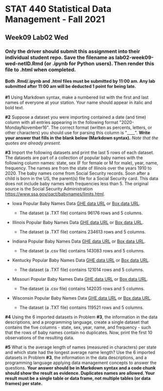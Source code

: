 # STAT 440 Statistical Data Management - Fall 2021
## Week09 Lab02 Wed
### Only the driver should submit this assignment into their individual student repo. Save the filename as lab02-week09-wed-netID.Rmd (or .ipynb for Python users). Then render this file to .html when completed. 
#### Both .Rmd/.ipynb and .html files must be submitted by 11:00 am. Any lab submitted after 11:00 am will be deducted 1 point for being late.

**#1** Using Markdown syntax, make a numbered list with the first and last names of everyone at your station. Your name should appear in italic and bold text.

**#2** Suppose a dataset you were importing contained a date (and time) column with all entries appearing in the following format "2020-MondayNovember16". The correct format (written as percents, letters, or other characters) you should use for parsing this column is "____". **Write your answer that fills in the blank below (Markdown syntax).** *Note that the quotes are already present.*

**#3** Import the following datasets and print the last 5 rows of each dataset. The datasets are part of a collection of popular baby names with the following column names: state, sex (F for female or M for male), year, name, frequency. The names are from the state of Illinois over the years 1910 to 2020. The baby names come from Social Security records. Soon after a child is born in the US, the parent(s) file for a Social Security card. This data does not include baby names with frequencies less than 5. The original source is the Social Security Administration https://www.ssa.gov/oact/babynames/limits.html.

- Iowa Popular Baby Names Data [GHE data URL](https://github-dev.cs.illinois.edu/stat440-fa21/stat440-fa21-course-content/raw/master/data/popular-baby-names-iowa-data.TXT) or [Box data URL](https://uofi.box.com/shared/static/yye6p5kgq0l1dtz6bqz364mr6iz3c3bw.txt).

  - The dataset (a .TXT file) contains 96176 rows and 5 columns. 

- Illinois Popular Baby Names Data [GHE data URL](https://github-dev.cs.illinois.edu/stat440-fa21/stat440-fa21-course-content/raw/master/data/popular-baby-names-illinois-data.TXT) or [Box data URL](https://uofi.box.com/shared/static/ttc01y8x71eadmzc9ramd16ksuq2xckk.txt).

  - The dataset (a .TXT file) contains 234613 rows and 5 columns. 

- Indiana Popular Baby Names Data [GHE data URL](https://github-dev.cs.illinois.edu/stat440-fa21/stat440-fa21-course-content/raw/master/data/popular-baby-names-indiana-data.TXT) or [Box data URL](https://uofi.box.com/shared/static/0ymjj08wid1l19ehy5tx9hjq2xnbse64.csv).

  - The dataset (a .csv file) contains 143083 rows and 5 columns. 

- Kentucky Popular Baby Names Data [GHE data URL](https://github-dev.cs.illinois.edu/stat440-fa21/stat440-fa21-course-content/raw/master/data/popular-baby-names-kentucky-data.TXT) or [Box data URL](https://uofi.box.com/shared/static/nhfxo34324uratwl3fezx08fcdoknayj.txt).

  - The dataset (a .TXT file) contains 121014 rows and 5 columns. 

- Missouri Popular Baby Names Data [GHE data URL](https://github-dev.cs.illinois.edu/stat440-fa21/stat440-fa21-course-content/raw/master/data/popular-baby-names-missouri-data.TXT) or [Box data URL](https://uofi.box.com/shared/static/p2synnz72z6se94int717w9jhgflmynb.csv).

  - The dataset (a .csv file) contains 142035 rows and 5 columns. 

- Wisconsin Popular Baby Names Data [GHE data URL](https://github-dev.cs.illinois.edu/stat440-fa21/stat440-fa21-course-content/raw/master/data/popular-baby-names-winconsin-data.TXT) or [Box data URL](https://uofi.box.com/shared/static/arv2amejhnyglkc684mgeyp0mcom27tl.txt).

  - The dataset (a .TXT file) contains 119521 rows and 5 columns. 

**#4** Using the 6 imported datasets in Problem **#3**, the information in the data descriptions, and a programming language, create a single dataset that contains the five columns - state, sex, year, name, and frequency - such that the rows of baby names contain no duplicates. Now, print the first 10 observations of the resulting data.

**#5** What is the average length of names (measured in characters) per state and which state had the longest average name length? Use the 6 imported datasets in Problem **#3**, the information in the data descriptions, and a programming language applying data management concepts to answer the questions. **Your answer should be in Markdown syntax and a code chunk should show the result as evidence. Duplicates names are allowed. Your result must be a single table or data frame, not multiple tables (or data frames) per state.**
